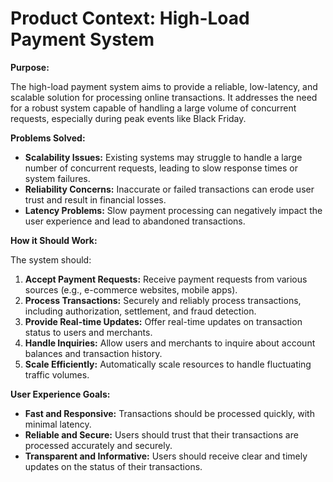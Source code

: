 # Product Context: High-Load Payment System

**Purpose:**

The high-load payment system aims to provide a reliable, low-latency, and scalable solution for processing online transactions. It addresses the need for a robust system capable of handling a large volume of concurrent requests, especially during peak events like Black Friday.

**Problems Solved:**

*   **Scalability Issues:** Existing systems may struggle to handle a large number of concurrent requests, leading to slow response times or system failures.
*   **Reliability Concerns:** Inaccurate or failed transactions can erode user trust and result in financial losses.
*   **Latency Problems:** Slow payment processing can negatively impact the user experience and lead to abandoned transactions.

**How it Should Work:**

The system should:

1.  **Accept Payment Requests:** Receive payment requests from various sources (e.g., e-commerce websites, mobile apps).
2.  **Process Transactions:** Securely and reliably process transactions, including authorization, settlement, and fraud detection.
3.  **Provide Real-time Updates:** Offer real-time updates on transaction status to users and merchants.
4.  **Handle Inquiries:** Allow users and merchants to inquire about account balances and transaction history.
5.  **Scale Efficiently:** Automatically scale resources to handle fluctuating traffic volumes.

**User Experience Goals:**

*   **Fast and Responsive:** Transactions should be processed quickly, with minimal latency.
*   **Reliable and Secure:** Users should trust that their transactions are processed accurately and securely.
*   **Transparent and Informative:** Users should receive clear and timely updates on the status of their transactions.
